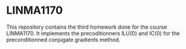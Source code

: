 # LINMA1170
This repository contains the third homework done for the course LINMA1170. It implements the precoditionners ILU(0) and IC(0) for the preconditionned conjugate gradients method.
